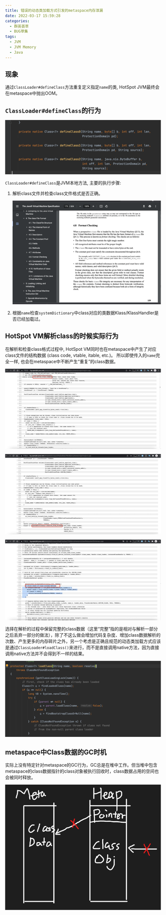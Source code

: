 ```yaml
---
title: 错误的动态类加载方式引发的metaspace内存泄漏
date: 2022-03-17 15:59:28
categories: 
  - 群英荟萃
  - BUG草集
tags:
  - JVM
  - JVM Memory
  - Java
---
```


## 现象

通过`ClassLoader#defineClass`方法重复定义指定`name`的类, HotSpot JVM最终会在metaspace中抛出OOM。

## `ClassLoader#defineClass`的行为

![defineClass](jvm-metaspace-leakage-caused-by-loading-dynamic-class/0.png)

`ClassLoader#defineClass`是JVM本地方法, 主要的执行步骤:

1. 解析class文件并检查class文件格式是否正确。
   
   ![vm specification](jvm-metaspace-leakage-caused-by-loading-dynamic-class/1.png)

2. 根据`name`检查`systemDictionary`中class对应的类数据Klass/KlassHandler是否已经加载过。


## HotSpot VM解析class的时候实际行为

在解析和检查class格式过程中, HotSpot VM同时也在metaspace中产生了对应class文件的结构数据 (class code, vtable, itable, etc.)。 所以即使传入的`name`完全一样, 也会在metaspace中不断产生“重复”的class数据。

![native define class](jvm-metaspace-leakage-caused-by-loading-dynamic-class/2.png)

![find klass in dict](jvm-metaspace-leakage-caused-by-loading-dynamic-class/3.png)

![check if class already defined](jvm-metaspace-leakage-caused-by-loading-dynamic-class/4.png)

选择在解析的过程中保留完整的class数据（这里“完整”指的是相对与解析一部分之后丢弃一部分的做法），除了不这么做会增加代码复杂度、增加class数据解析的次数、产生更多的内存碎片之外，另一个考虑是正确且规范的动态类加载方式应该是通过`ClassLoader#loadClass()`来进行，而不是直接调用native方法，因为直接调用native方法并不会得到不一样的结果。

![loadClass in java](jvm-metaspace-leakage-caused-by-loading-dynamic-class/5.png)

## metaspace中Class数据的GC时机

实际上没有特定针对metaspace的GC行为，GC总是在堆中工作。但当堆中包含metaspace的class数据指针的class对象被执行回收时，class数据占用的空间也会被同时释放。

![metaspace 'GC'](jvm-metaspace-leakage-caused-by-loading-dynamic-class/6.png)